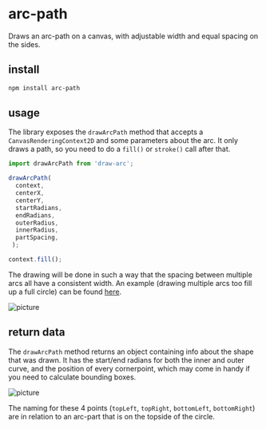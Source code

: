 # arc-path

Draws an arc-path on a canvas, with adjustable width and equal spacing on the sides.

## install
```sh
npm install arc-path
```

## usage
The library exposes the `drawArcPath` method that accepts a `CanvasRenderingContext2D` and some parameters about the arc. It only draws a path, so you need to do a `fill()` or `stroke()` call after that.
```javascript
import drawArcPath from 'draw-arc';

drawArcPath(
  context,
  centerX,
  centerY,
  startRadians,
  endRadians,
  outerRadius,
  innerRadius,
  partSpacing,
 );

context.fill();
```

The drawing will be done in such a way that the spacing between multiple arcs all have a consistent width. An example (drawing multiple arcs too fill up a full circle) can be found [here](https://petervdn.github.io/arc-path/example/). 

![picture](https://i.imgur.com/thnaYDQ.png)

## return data
The `drawArcPath` method returns an object containing info about the shape that was drawn. It has the start/end radians for both the inner and outer curve, and the position of every cornerpoint, which may come in handy if you need to calculate bounding boxes.

![picture](https://i.imgur.com/l4RJQkU.png)

The naming for these 4 points (`topLeft`, `topRight`, `bottomLeft`, `bottomRight`) are in relation to an arc-part that is on the topside of the circle.
